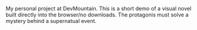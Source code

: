 My personal project at DevMountain. This is a short demo of a visual novel built directly into the browser/no downloads. The protagonis must solve a mystery behind a supernatual event.